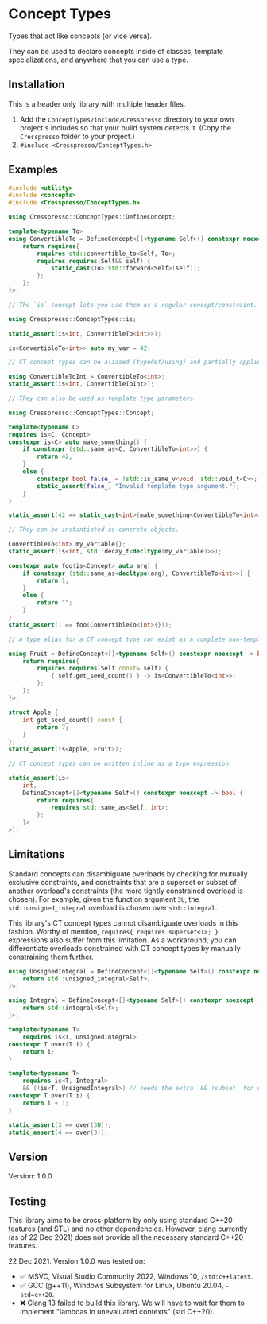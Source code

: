 
# Concept Types

Types that act like concepts (or vice versa).

They can be used to declare concepts inside of classes, template specializations, and anywhere that you can use a type.

## Installation

This is a header only library with multiple header files.

1. Add the `ConceptTypes/include/Cresspresso` directory to your own project's includes so that your build system detects it. (Copy the `Cresspresso` folder to your project.)
2. `#include <Cresspresso/ConceptTypes.h>`

## Examples

```cpp
#include <utility>
#include <concepts>
#include <Cresspresso/ConceptTypes.h>

using Cresspresso::ConceptTypes::DefineConcept;

template<typename To>
using ConvertibleTo = DefineConcept<[]<typename Self>() constexpr noexcept -> bool {
	return requires{
		requires std::convertible_to<Self, To>;
		requires requires(Self&& self) {
			static_cast<To>(std::forward<Self>(self));
		};
	};
}>;

// The `is` concept lets you use them as a regular concept/constraint.

using Cresspresso::ConceptTypes::is;

static_assert(is<int, ConvertibleTo<int>>);

is<ConvertibleTo<int>> auto my_var = 42;

// CT concept types can be aliased (typedef/using) and partially applied.

using ConvertibleToInt = ConvertibleTo<int>;
static_assert(is<int, ConvertibleToInt>);

// They can also be used as template type parameters.

using Cresspresso::ConceptTypes::Concept;

template<typename C>
requires is<C, Concept>
constexpr is<C> auto make_something() {
	if constexpr (std::same_as<C, ConvertibleTo<int>>) {
		return 42;
	}
	else {
		constexpr bool false_ = !std::is_same_v<void, std::void_t<C>>;
		static_assert(false_, "Invalid template type argument.");
	}
}

static_assert(42 == static_cast<int>(make_something<ConvertibleTo<int>>()));

// They can be instantiated as concrete objects.

ConvertibleTo<int> my_variable{};
static_assert(is<int, std::decay_t<decltype(my_variable)>>);

constexpr auto foo(is<Concept> auto arg) {
	if constexpr (std::same_as<decltype(arg), ConvertibleTo<int>>) {
		return 1;
	}
	else {
		return "";
	}
}
static_assert(1 == foo(ConvertibleTo<int>{}));

// A type alias for a CT concept type can exist as a complete non-template type.

using Fruit = DefineConcept<[]<typename Self>() constexpr noexcept -> bool {
	return requires{
		requires requires(Self const& self) {
			{ self.get_seed_count() } -> is<ConvertibleTo<int>>;
		};
	};
}>;

struct Apple {
	int get_seed_count() const {
		return 7;
	}
};
static_assert(is<Apple, Fruit>);

// CT concept types can be written inline as a type expression.

static_assert(is<
	int,
	DefineConcept<[]<typename Self>() constexpr noexcept -> bool {
		return requires{
			requires std::same_as<Self, int>;
		};
	}>
>);
```

## Limitations

Standard concepts can disambiguate overloads by checking for mutually exclusive constraints,
and constraints that are a superset or subset of another overload's constraints
(the more tightly constrained overload is chosen).
For example, given the function argument `3U`, the `std::unsigned_integral` overload is chosen over `std::integral`.

This library's CT concept types cannot disambiguate overloads in this fashion.
Worthy of mention, `requires{ requires superset<T>; }` expressions also suffer from this limitation.
As a workaround, you can differentiate overloads constrained with CT concept types by manually constraining them further.

```cpp
using UnsignedIntegral = DefineConcept<[]<typename Self>() constexpr noexcept -> bool {
	return std::unsigned_integral<Self>;
}>;

using Integral = DefineConcept<[]<typename Self>() constexpr noexcept -> bool {
	return std::integral<Self>;
}>;

template<typename T>
	requires is<T, UnsignedIntegral>
constexpr T over(T i) {
	return i;
}

template<typename T>
	requires is<T, Integral>
	&& (!is<T, UnsignedIntegral>) // needs the extra `&& !subset` for disambiguation.
constexpr T over(T i) {
	return i + 1;
}

static_assert(3 == over(3U));
static_assert(4 == over(3));
```

## Version

Version: 1.0.0

## Testing

This library aims to be cross-platform by only using standard C++20 features (and STL) and no other dependencies.
However, clang currently (as of 22 Dec 2021) does not provide all the necessary standard C++20 features.

22 Dec 2021. Version 1.0.0 was tested on:

* ✅ MSVC, Visual Studio Community 2022, Windows 10, `/std:c++latest`.
* ✅ GCC (g++11), Windows Subsystem for Linux, Ubuntu 20.04, `-std=c++20`.
* ❌ Clang 13 failed to build this library. We will have to wait for them to implement "lambdas in unevaluated contexts" (std C++20).
